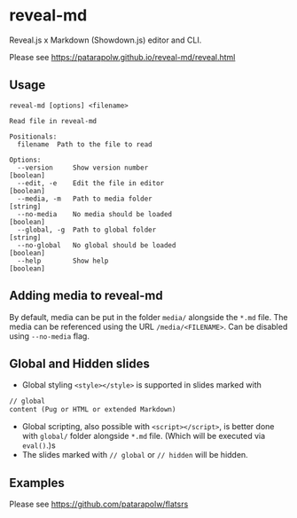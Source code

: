 # reveal-md

Reveal.js x Markdown (Showdown.js) editor and CLI.

Please see <https://patarapolw.github.io/reveal-md/reveal.html>

## Usage

```
reveal-md [options] <filename>

Read file in reveal-md

Positionals:
  filename  Path to the file to read

Options:
  --version     Show version number                                    [boolean]
  --edit, -e    Edit the file in editor                                [boolean]
  --media, -m   Path to media folder                                    [string]
  --no-media    No media should be loaded                              [boolean]
  --global, -g  Path to global folder                                   [string]
  --no-global   No global should be loaded                             [boolean]
  --help        Show help                                              [boolean]
```

## Adding media to reveal-md

By default, media can be put in the folder `media/` alongside the `*.md` file. The media can be referenced using the URL `/media/<FILENAME>`. Can be disabled using `--no-media` flag.

## Global and Hidden slides

- Global styling `<style></style>` is supported in slides marked with

```markdown
// global
content (Pug or HTML or extended Markdown)
```

- Global scripting, also possible with `<script></script>`, is better done with `global/` folder alongside `*.md` file. (Which will be executed via `eval()`.)s
- The slides marked with `// global` or `// hidden` will be hidden.

## Examples

Please see <https://github.com/patarapolw/flatsrs>
